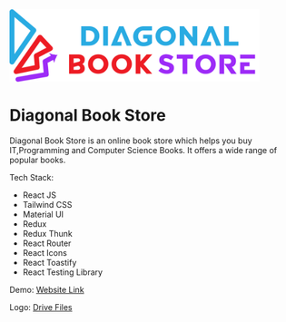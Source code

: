 <img src="./src/images/logo.png" height="128">

# Diagonal Book Store

Diagonal Book Store is an online book store which helps you buy IT,Programming and Computer Science Books. It offers a wide range of popular books.

Tech Stack:

- React JS
- Tailwind CSS
- Material UI
- Redux
- Redux Thunk
- React Router
- React Icons
- React Toastify
- React Testing Library

Demo: [Website Link](https://diagonal-book-store-sandipshiwakoti.vercel.app/)

Logo: [Drive Files](https://drive.google.com/drive/folders/13808WSx4FQdqVA0wQkX1E7drJqrXCvhX?usp=sharing)
